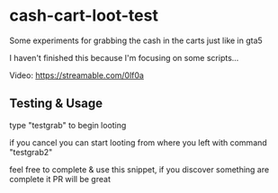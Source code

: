 # cash-cart-loot-test

Some experiments for grabbing the cash in the carts just like in gta5

I haven't finished this because I'm focusing on some scripts...

Video: https://streamable.com/0lf0a

## Testing & Usage

type "testgrab" to begin looting

if you cancel you can start looting from where you left with command "testgrab2"

feel free to complete & use this snippet, if you discover something are complete it PR will be great
